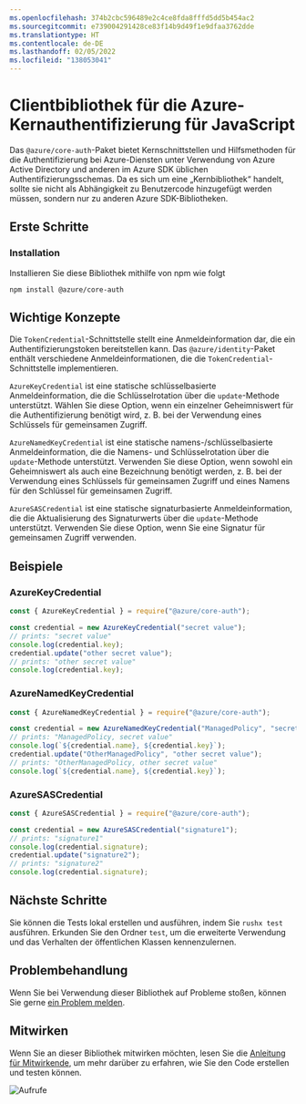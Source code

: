 ```yaml
---
ms.openlocfilehash: 374b2cbc596489e2c4ce8fda8fffd5dd5b454ac2
ms.sourcegitcommit: e739004291428ce83f14b9d49f1e9dfaa3762dde
ms.translationtype: HT
ms.contentlocale: de-DE
ms.lasthandoff: 02/05/2022
ms.locfileid: "138053041"
---
```

# <a name="azure-core-authentication-client-library-for-javascript"></a>Clientbibliothek für die Azure-Kernauthentifizierung für JavaScript

Das `@azure/core-auth`-Paket bietet Kernschnittstellen und Hilfsmethoden für die Authentifizierung bei Azure-Diensten unter Verwendung von Azure Active Directory und anderen im Azure SDK üblichen Authentifizierungsschemas. Da es sich um eine „Kernbibliothek“ handelt, sollte sie nicht als Abhängigkeit zu Benutzercode hinzugefügt werden müssen, sondern nur zu anderen Azure SDK-Bibliotheken.

## <a name="getting-started"></a>Erste Schritte

### <a name="installation"></a>Installation

Installieren Sie diese Bibliothek mithilfe von npm wie folgt

```
npm install @azure/core-auth
```

## <a name="key-concepts"></a>Wichtige Konzepte

Die `TokenCredential`-Schnittstelle stellt eine Anmeldeinformation dar, die ein Authentifizierungstoken bereitstellen kann. Das `@azure/identity`-Paket enthält verschiedene Anmeldeinformationen, die die `TokenCredential`-Schnittstelle implementieren.

`AzureKeyCredential` ist eine statische schlüsselbasierte Anmeldeinformation, die die Schlüsselrotation über die `update`-Methode unterstützt. Wählen Sie diese Option, wenn ein einzelner Geheimniswert für die Authentifizierung benötigt wird, z. B. bei der Verwendung eines Schlüssels für gemeinsamen Zugriff.

`AzureNamedKeyCredential` ist eine statische namens-/schlüsselbasierte Anmeldeinformation, die die Namens- und Schlüsselrotation über die `update`-Methode unterstützt. Verwenden Sie diese Option, wenn sowohl ein Geheimniswert als auch eine Bezeichnung benötigt werden, z. B. bei der Verwendung eines Schlüssels für gemeinsamen Zugriff und eines Namens für den Schlüssel für gemeinsamen Zugriff.

`AzureSASCredential` ist eine statische signaturbasierte Anmeldeinformation, die die Aktualisierung des Signaturwerts über die `update`-Methode unterstützt. Verwenden Sie diese Option, wenn Sie eine Signatur für gemeinsamen Zugriff verwenden.

## <a name="examples"></a>Beispiele

### <a name="azurekeycredential"></a>AzureKeyCredential

```js
const { AzureKeyCredential } = require("@azure/core-auth");

const credential = new AzureKeyCredential("secret value");
// prints: "secret value"
console.log(credential.key);
credential.update("other secret value");
// prints: "other secret value"
console.log(credential.key);
```

### <a name="azurenamedkeycredential"></a>AzureNamedKeyCredential

```js
const { AzureNamedKeyCredential } = require("@azure/core-auth");

const credential = new AzureNamedKeyCredential("ManagedPolicy", "secret value");
// prints: "ManagedPolicy, secret value"
console.log(`${credential.name}, ${credential.key}`);
credential.update("OtherManagedPolicy", "other secret value");
// prints: "OtherManagedPolicy, other secret value"
console.log(`${credential.name}, ${credential.key}`);
```

### <a name="azuresascredential"></a>AzureSASCredential

```js
const { AzureSASCredential } = require("@azure/core-auth");

const credential = new AzureSASCredential("signature1");
// prints: "signature1"
console.log(credential.signature);
credential.update("signature2");
// prints: "signature2"
console.log(credential.signature);
```

## <a name="next-steps"></a>Nächste Schritte

Sie können die Tests lokal erstellen und ausführen, indem Sie `rushx test` ausführen. Erkunden Sie den Ordner `test`, um die erweiterte Verwendung und das Verhalten der öffentlichen Klassen kennenzulernen.

## <a name="troubleshooting"></a>Problembehandlung

Wenn Sie bei Verwendung dieser Bibliothek auf Probleme stoßen, können Sie gerne [ein Problem melden](https://github.com/Azure/azure-sdk-for-js/issues/new).

## <a name="contributing"></a>Mitwirken

Wenn Sie an dieser Bibliothek mitwirken möchten, lesen Sie die [Anleitung für Mitwirkende](https://github.com/Azure/azure-sdk-for-js/blob/main/CONTRIBUTING.md), um mehr darüber zu erfahren, wie Sie den Code erstellen und testen können.

![Aufrufe](https://azure-sdk-impressions.azurewebsites.net/api/impressions/azure-sdk-for-js%2Fsdk%2Fcore%2Fcore-auth%2FREADME.png)

